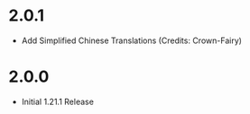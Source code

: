 # 2.0.1
- Add Simplified Chinese Translations (Credits: Crown-Fairy)

# 2.0.0
- Initial 1.21.1 Release